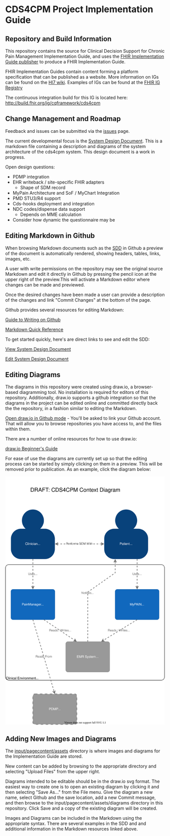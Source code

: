 # CDS4CPM Project Implementation Guide

## Repository and Build Information

This repository contains the source for Clinical Decision Support for Chronic Pain Management Implementation Guide, and uses the [FHIR Implementation Guide publisher](http://wiki.hl7.org/index.php?title=IG_Publisher_Documentation) to produce a FHIR Implementation Guide.

FHIR Implementation Guides contain
content forming a platform specification that can be published as a website. More information on IGs can be found on the [Hl7 wiki](https://wiki.hl7.org/FHIR_Implementation_Guides). Examples of IGs can be found at the [FHIR IG Registry](https://registry.fhir.org/guides)

The continuous integration build for this IG is located here: http://build.fhir.org/ig/cqframework/cds4cpm

## Change Management and Roadmap

Feedback and issues can be submitted via the [issues](issues) page.

The current developmental focus is the [System Design Document](https://github.com/DBCG/cds4cpm/blob/master/input/pagecontent/sdd.md). This is a markdown file containing a description and diagrams of the system architecture of the cds4cpm system. This design document is a work in progress.

Open design questions:

* PDMP integration
* EHR writeback / site-specific FHIR adapters
  * Shape of SDM record
* MyPain Architecture and SoF / MyChart Integration
* PMD STU3/R4 support
* Cds-hooks deployment and integration
* NDC codes/dispense data support
  * Depends on MME calculation
* Consider how dynamic the questionnaire may be

## Editing Markdown in Github

When browsing Markdown documents such as the [SDD](https://github.com/DBCG/cds4cpm/blob/master/input/pagecontent/sdd.md) in Github a preview of the document is automatically rendered, showing headers, tables, links, images, etc.

A user with write permissions on the repository may see the original source Markdown and edit it directly in Github by pressing the pencil icon at the upper right of the preview.This will activate a Markdown editor where changes can be made and previewed.

Once the desired changes have been made a user can provide a description of the changes and link "Commit Changes" at the bottom of the page.

Github provides several resources for editing Markdown:

[Guide to Writing on Github](https://help.github.com/en/github/writing-on-github)

[Markdown Quick Reference](https://help.github.com/en/github/writing-on-github/basic-writing-and-formatting-syntax)

To get started quickly, here's are direct links to see and edit the SDD:

[View System Design Document](https://github.com/DBCG/cds4cpm/blob/master/input/pagecontent/sdd.md)

[Edit System Design Document](https://github.com/DBCG/cds4cpm/edit/master/input/pagecontent/sdd.md)

## Editing Diagrams

The diagrams in this repository were created using draw.io, a browser-based diagramming tool. No installation is required for editors of this repository. Additionally, draw.io supports a github integration so that the diagrams in the project can be edited online and committed directly back the the repository, in a fashion similar to editing the Markdown.

[Open draw.io in Github mode](https://www.draw.io/?mode=github) - You'll be asked to link your Github account. That will allow you to browse repositories you have access to, and the files within them.

There are a number of online resources for how to use draw.io:

[draw.io Beginner's Guide](https://drawio-app.com/tutorials/beginners-guide/)

For ease of use the diagrams are currently set up so that the editing process can be started by simply clicking on them in a preview. This will be removed prior to publication. As an example, click the diagram below:

[![Diagram Test](input/pagecontent/assets/diagrams/context.svg)](https://www.draw.io/#HDBCG%2Fcds4cpm%2Fmaster%2Finput%2Fpagecontent%2Fassets%2Fdiagrams%2Fcontext.svg)

## Adding New Images and Diagrams

The [input/pagecontent/assets](input/pagecontent/assets) directory is where images and diagrams for the Implementation Guide are stored.

New content can be added by browsing to the appropriate directory and selecting "Upload Files" from the upper right.

Diagrams intended to be editable should be in the draw.io svg format. The easiest way to create one is to open an existing diagram by clicking it and then selecting "Save As..." from the File menu. Give the diagram a new name, select Github and the save location, add a new Commit message, and then browse to the input/pagecontent/assets/diagrams directory in this repository. Click Save and a copy of the existing diagram will be created.

Images and Diagrams can be included in the Markdown using the appropriate syntax. There are several examples in the SDD and and additional information in the Markdown resources linked above.
